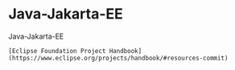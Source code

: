 # Java-Jakarta-EE
Java-Jakarta-EE

` [Eclipse Foundation Project Handbook](https://www.eclipse.org/projects/handbook/#resources-commit) `
